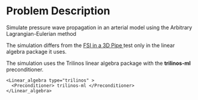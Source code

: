 
# **Problem Description**

Simulate pressure wave propagation in an arterial model using the Arbitrary Lagrangian-Eulerian method

The simulation differs from the <a href="https://github.com/SimVascular/svFSIplus/tree/main/tests/cases/fsi/pipe_3d"> FSI in a 3D Pipe </a> test only in the linear algebra package it uses.

The simulation uses the Trilinos linear algebra package with the **trilinos-ml** preconditioner.
```
<Linear_algebra type="trilinos" >
  <Preconditioner> trilinos-ml </Preconditioner>
</Linear_algebra>
```

